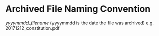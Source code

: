 
# Archived File Naming Convention
*yyyymmdd_filename* (yyyymmdd is the date the file was archived) e.g. 20171212_constitution.pdf
